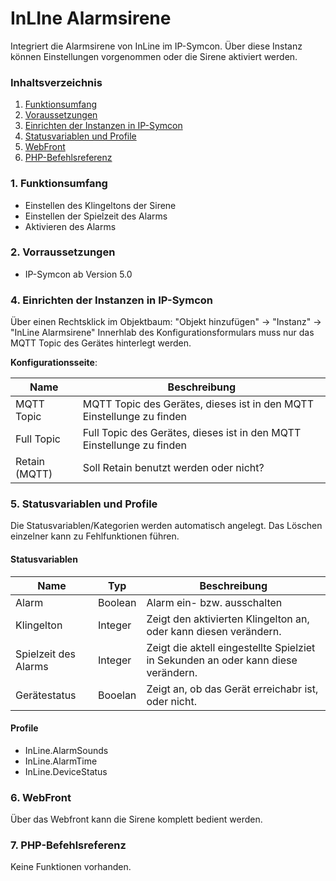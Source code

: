 # InLIne Alarmsirene
Integriert die Alarmsirene von InLine im IP-Symcon. Über diese Instanz können Einstellungen vorgenommen oder die Sirene aktiviert werden.

### Inhaltsverzeichnis

1. [Funktionsumfang](#1-funktionsumfang)
2. [Voraussetzungen](#2-voraussetzungen)
3. [Einrichten der Instanzen in IP-Symcon](#4-einrichten-der-instanzen-in-ip-symcon)
5. [Statusvariablen und Profile](#5-statusvariablen-und-profile)
6. [WebFront](#6-webfront)
7. [PHP-Befehlsreferenz](#7-php-befehlsreferenz)

### 1. Funktionsumfang

* Einstellen des Klingeltons der Sirene
* Einstellen der Spielzeit des Alarms
* Aktivieren des Alarms

### 2. Vorraussetzungen

- IP-Symcon ab Version 5.0

### 4. Einrichten der Instanzen in IP-Symcon

Über einen Rechtsklick im Objektbaum: "Objekt hinzufügen" -> "Instanz" -> "InLine Alarmsirene"
Innerhlab des Konfigurationsformulars muss nur das MQTT Topic des Gerätes hinterlegt werden.

__Konfigurationsseite__:

Name     | Beschreibung
-------- | ------------------
MQTT Topic| MQTT Topic des Gerätes, dieses ist in den MQTT Einstellunge zu finden
Full Topic| Full Topic des Gerätes, dieses ist in den MQTT Einstellunge zu finden
Retain (MQTT)| Soll Retain benutzt werden oder nicht?

### 5. Statusvariablen und Profile

Die Statusvariablen/Kategorien werden automatisch angelegt. Das Löschen einzelner kann zu Fehlfunktionen führen.

#### Statusvariablen

Name   | Typ     | Beschreibung
------ | ------- | ------------
Alarm|Boolean| Alarm ein- bzw. ausschalten
Klingelton|Integer| Zeigt den aktivierten Klingelton an, oder kann diesen verändern.
Spielzeit des Alarms|Integer| Zeigt die aktell eingestellte Spielziet in Sekunden an oder kann diese verändern.
Gerätestatus|Booelan| Zeigt an, ob das Gerät erreichabr ist, oder nicht.

#### Profile

* InLine.AlarmSounds
* InLine.AlarmTime
* InLine.DeviceStatus

### 6. WebFront

Über das Webfront kann die Sirene komplett bedient werden.

### 7. PHP-Befehlsreferenz

Keine Funktionen vorhanden.